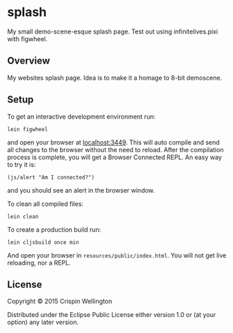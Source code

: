 # splash

My small demo-scene-esque splash page. Test out using infinitelives.pixi with figwheel.

## Overview

My websites splash page. Idea is to make it a homage to 8-bit demoscene.

## Setup

To get an interactive development environment run:

    lein figwheel

and open your browser at [localhost:3449](http://localhost:3449/).
This will auto compile and send all changes to the browser without the
need to reload. After the compilation process is complete, you will
get a Browser Connected REPL. An easy way to try it is:

    (js/alert "Am I connected?")

and you should see an alert in the browser window.

To clean all compiled files:

    lein clean

To create a production build run:

    lein cljsbuild once min

And open your browser in `resources/public/index.html`. You will not
get live reloading, nor a REPL.

## License

Copyright © 2015 Crispin Wellington

Distributed under the Eclipse Public License either version 1.0 or (at your option) any later version.
